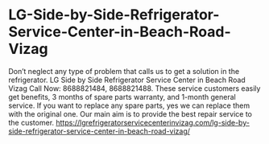 # LG-Side-by-Side-Refrigerator-Service-Center-in-Beach-Road-Vizag
Don’t neglect any type of problem that calls us to get a solution in the refrigerator. LG Side by Side Refrigerator Service Center in Beach Road Vizag Call Now: 8688821484, 8688821488. These service customers easily get benefits, 3 months of spare parts warranty, and 1-month general service. If you want to replace any spare parts, yes we can replace them with the original one. Our main aim is to provide the best repair service to the customer. https://lgrefrigeratorservicecenterinvizag.com/lg-side-by-side-refrigerator-service-center-in-beach-road-vizag/
